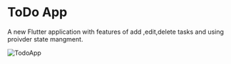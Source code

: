 # ToDo App

A new Flutter application with features of add ,edit,delete tasks and using proivder state mangment.




![TodoApp](https://user-images.githubusercontent.com/69324228/107370119-6ca09000-6a97-11eb-93c8-868c06ddcbfa.gif)



